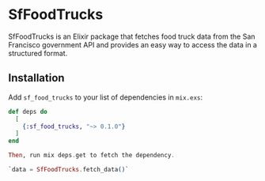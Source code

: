 # SfFoodTrucks

SfFoodTrucks is an Elixir package that fetches food truck data from the San Francisco government API and provides an easy way to access the data in a structured format.

## Installation

Add `sf_food_trucks` to your list of dependencies in `mix.exs`:

```elixir
def deps do
  [
    {:sf_food_trucks, "~> 0.1.0"}
  ]
end

Then, run mix deps.get to fetch the dependency.

`data = SfFoodTrucks.fetch_data()`

